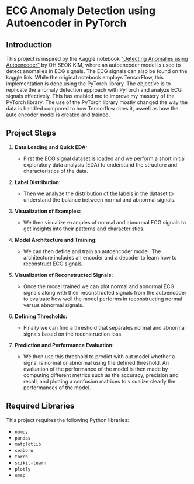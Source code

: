# ECG Anomaly Detection using Autoencoder in PyTorch

## Introduction

This project is inspired by the Kaggle notebook ["Detecting Anomalies using Autoencoder"](https://www.kaggle.com/code/ohseokkim/dectecting-anomaly-using-autoencoder/notebook) by OH SEOK KIM, where an autoencoder model is used to detect anomalies in ECG signals. The ECG signals can also be found on the kaggle link.
While the original notebook employs TensorFlow, this implementation is done using the PyTorch library. The objective is to replicate the anomaly detection approach with PyTorch and analyze ECG signals effectively. This has enabled me to improve my mastery of the PyTorch library.
The use of the PyTorch library mostly changed the way the data is handled compared to how Tensorflow does it, aswell as how the auto encoder model is created and trained.

## Project Steps

1. **Data Loading and Quick EDA:**
   - First the ECG signal dataset is loaded and we perform a short initial exploratory data analysis (EDA) to understand the structure and characteristics of the data.

2. **Label Distribution:**
   - Then we analyze the distribution of the labels in the dataset to understand the balance between normal and abnormal signals.

3. **Visualization of Examples:**
   - We then visualize examples of normal and abnormal ECG signals to get insights into their patterns and characteristics.

4. **Model Architecture and Training:**
   - We can then define and train an autoencoder model. The architecture includes an encoder and a decoder to learn how to reconstruct ECG signals.

5. **Visualization of Reconstructed Signals:**
   - Once the model trained we can plot normal and abnormal ECG signals along with their reconstructed signals from the autoencoder to evaluate how well the model performs in reconstructing normal versus abnormal signals.

6. **Defining Thresholds:**
   - Finally we can find a threshold that separates normal and abnormal signals based on the reconstruction loss.

7. **Prediction and Performance Evaluation:**
   - We then use this threshold to predict with out model whether a signal is normal or abnormal using the defined threshold. An evaluation of the performance of the model is then made by computing different metrics such as the accuracy, precision and recall, and plotting a confusion matrices to visualize clearly the performances of the model.

## Required Libraries  
This project requires the following Python libraries: 
- `numpy`
- `pandas`
- `matplotlib`
- `seaborn`
- `torch`
- `scikit-learn`
- `plotly`
- `umap`
